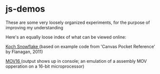 js-demos
========

These are some very loosely organized experiments, for the purpose of improving my understanding

Here's an equally loose index of what can be viewed online:

[Koch Snowflake ](http://uni-sol.ca/js-demos/kochflake.html) 
(based on example code from 'Canvas Pocket Reference' by Flanagan, 2011)

[MOV16 ](http://uni-sol.ca/js-demos/mov16.html) 
(output shows up in console; an emulation of a assembly MOV opperation on a 16-bit microprocessor) 
